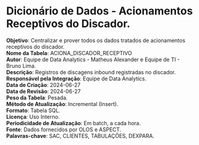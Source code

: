 # Dicionário de Dados - Acionamentos Receptivos do Discador.

**Objetivo**: Centralizar e prover todos os dados tratados de acionamentos receptivos do discador.  
**Nome da Tabela**: ACIONA_DISCADOR_RECEPTIVO  
**Autor**: Equipe de Data Analytics - Matheus Alexander e Equipe de TI - Bruno Lima.  
**Descrição**: Registros de discagens inbound registradas no discador.  
**Responsável pela Integração**: Equipe de Data Analytics.  
**Data de Criação**: 2024-06-27  
**Data de Revisão**: 2024-06-27  
**Peso da Tabela**: Pesada.  
**Método de Atualização**: Incremental (Insert).  
**Formato**: Tabela SQL.  
**Licença**: Uso Interno.  
**Periodicidade de Atualização**: Em batch, a cada hora.  
**Fonte**: Dados fornecidos por OLOS e ASPECT.  
**Palavras-chave**: SAC, CLIENTES, TABULAÇÕES, DEXPARA.  
